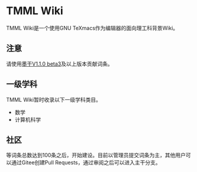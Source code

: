 # TMML Wiki

TMML Wiki是一个使用GNU TeXmacs作为编辑器的面向理工科背景Wiki。

## 注意
请使用[墨干V1.1.0 beta3](https://gitee.com/XmacsLabs/mogan/releases/tag/v1.1.0-beta3)及以上版本贡献词条。

## 一级学科
TMML Wiki暂时收录以下一级学科类目。

+ 数学
+ 计算机科学

## 社区
等词条总数达到100条之后，开始建设。目前以管理员提交词条为主，其他用户可以通过Gitee创建Pull Requests，通过审阅之后可以进入主干分支。

